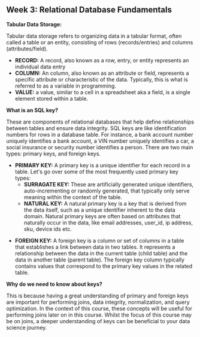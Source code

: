 <h2> Week 3: Relational Database Fundamentals</h2>

<b>Tabular Data Storage:</b>
<p>Tabular data storage refers to organizing data in a tabular format, often called a table or an entity, consisting of rows (records/entries) and columns (attributes/field).</p>
<ul>
<li><b>RECORD:</b> A record, also known as a row, entry, or entity represents an individual data entry</li>
<li><b>COLUMN:</b> An column, also known as an attribute or field, represents a specific attribute or characteristic of the data. Typically, this is what is referred to as a variable in programming.</li>
<li><b>VALUE:</b> a value, similar to a cell in a spreadsheet aka a field, is a single element stored within a table.</li>
</ul>

<b> What is an SQL key? </b>
<p> These are components of relational databases that help define relationships between tables and ensure data integrity. SQL keys are like identification numbers for rows in a database table. For instance, a bank
account number uniquely identifies a bank account, a VIN number uniquely identifies a car, a social
insurance or security number identifies a person. There are two main types: primary keys, and foreign keys.</p>

<ul><li><b>PRIMARY KEY:</b>
A primary key is a unique identifier for each record in a table. Let's go over some of the most frequently used primary key types:
<ul>
<li><b>SURRAGATE KEY:</b>
  These are artificially generated unique identifiers, auto-incrementing or randomly generated, that typically only serve meaning within the context of the table.
<li><b>NATURAL KEY:</b> A natural primary key is a key that is derived from the data itself, such as a unique identifier inherent to the data domain. 
  Natural primary keys are often based on attributes that naturally occur in the data, like email addresses, user_id, ip address, sku, device ids etc.</li>
</ul></li></ul>

<ul><li><b>FOREIGN KEY:</b>
A foreign key is a column or set of columns in a table that establishes a link between data in two tables.
It represents a relationship between the data in the current table (child table) and the data in another table (parent table).
The foreign key column typically contains values that correspond to the primary key values in the related table.</li></ul>

<b>Why do we need to know about keys?</b>

<p>This is because having a great understanding of primary and foreign keys are important for performing joins,  data integrity, normalization, and query optimization. In the context of this course, these concepts will be  useful for performing joins later on in this course. Whilst the focus of this course may be on joins, a deeper understanding of keys can be beneficial to your data science journey.</p>

